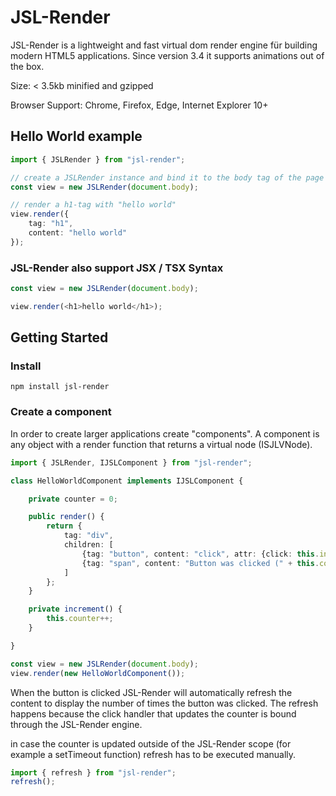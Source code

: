 # JSL-Render
JSL-Render is a lightweight and fast virtual dom render engine für building modern HTML5 applications. Since version 3.4 it supports animations out of the box.

Size: < 3.5kb minified and gzipped

Browser Support: Chrome, Firefox, Edge, Internet Explorer 10+

## Hello World example

```typescript
import { JSLRender } from "jsl-render";

// create a JSLRender instance and bind it to the body tag of the page
const view = new JSLRender(document.body);

// render a h1-tag with "hello world"
view.render({
    tag: "h1",
    content: "hello world"
});
```

### JSL-Render also support JSX / TSX Syntax


```typescript
const view = new JSLRender(document.body);

view.render(<h1>hello world</h1>);
```

## Getting Started

### Install

```
npm install jsl-render
```

### Create a component

In order to create larger applications create "components". A component is any object with a render function that returns a virtual node (ISJLVNode).

```typescript
import { JSLRender, IJSLComponent } from "jsl-render";

class HelloWorldComponent implements IJSLComponent {

    private counter = 0;

    public render() {
        return {
            tag: "div",
            children: [
                {tag: "button", content: "click", attr: {click: this.increment}},
                {tag: "span", content: "Button was clicked (" + this.counter + ") times"},
            ]
        };
    }

    private increment() {
        this.counter++;
    }

}

const view = new JSLRender(document.body);
view.render(new HelloWorldComponent());
```

When the button is clicked JSL-Render will automatically refresh the content to display the number of times the button was clicked. The refresh happens because the click handler that updates the counter is bound through the JSL-Render engine.

in case the counter is updated outside of the JSL-Render scope (for example a setTimeout function) refresh has to be executed manually.

```typescript
import { refresh } from "jsl-render";
refresh();
```
